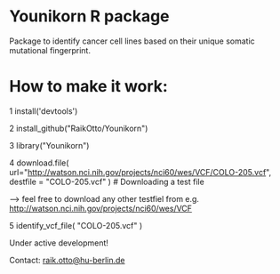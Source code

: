 # Younikorn R package

Package to identify cancer cell lines based on their unique somatic mutational fingerprint.

# How to make it work:

1 install('devtools')

2 install_github("RaikOtto/Younikorn")

3 library("Younikorn")

4 download.file( url="http://watson.nci.nih.gov/projects/nci60/wes/VCF/COLO-205.vcf", destfile = "COLO-205.vcf" ) # Downloading a test file 

--> feel free to download any other testfiel from e.g. http://watson.nci.nih.gov/projects/nci60/wes/VCF

5 identify_vcf_file( "COLO-205.vcf" )

Under active development!

Contact: raik.otto@hu-berlin.de
